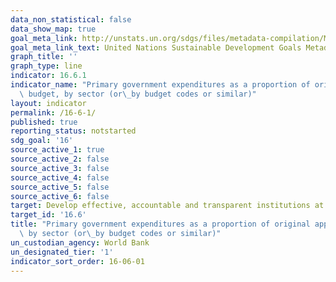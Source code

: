 ```yaml
---
data_non_statistical: false
data_show_map: true
goal_meta_link: http://unstats.un.org/sdgs/files/metadata-compilation/Metadata-Goal-16.pdf
goal_meta_link_text: United Nations Sustainable Development Goals Metadata (pdf 1361kB)
graph_title: ''
graph_type: line
indicator: 16.6.1
indicator_name: "Primary government expenditures as a proportion of original approved\
  \ budget, by sector (or\_by budget codes or similar)"
layout: indicator
permalink: /16-6-1/
published: true
reporting_status: notstarted
sdg_goal: '16'
source_active_1: true
source_active_2: false
source_active_3: false
source_active_4: false
source_active_5: false
source_active_6: false
target: Develop effective, accountable and transparent institutions at all levels
target_id: '16.6'
title: "Primary government expenditures as a proportion of original approved budget,\
  \ by sector (or\_by budget codes or similar)"
un_custodian_agency: World Bank
un_designated_tier: '1'
indicator_sort_order: 16-06-01
---
```

